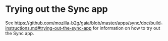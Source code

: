 # Trying out the Sync app

See https://github.com/mozilla-b2g/gaia/blob/master/apps/sync/doc/build-instructions.md#trying-out-the-sync-app
for information on how to try out the Sync app.
